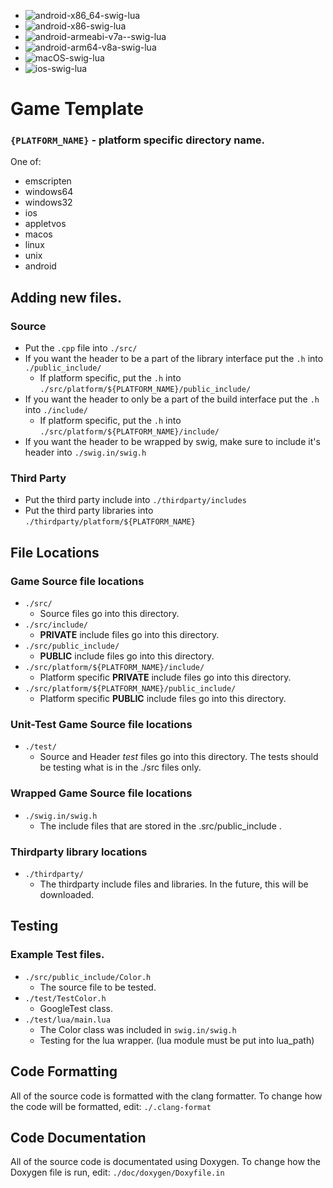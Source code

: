 
* ![android-x86_64-swig-lua](https://github.com/njligames/testappcode/workflows/android-x86_64-swig-lua/badge.svg?branch=master)
* ![android-x86-swig-lua](https://github.com/njligames/testappcode/workflows/android-x86-swig-lua/badge.svg?branch=master)
* ![android-armeabi-v7a--swig-lua](https://github.com/njligames/testappcode/workflows/android-armeabi-v7a--swig-lua/badge.svg?branch=master)
* ![android-arm64-v8a-swig-lua](https://github.com/njligames/testappcode/workflows/android-arm64-v8a-swig-lua/badge.svg?branch=master)
* ![macOS-swig-lua](https://github.com/njligames/testappcode/workflows/macOS-swig-lua/badge.svg?branch=master)
* ![ios-swig-lua](https://github.com/njligames/testappcode/workflows/ios-swig-lua/badge.svg?branch=master)

# Game Template

### `{PLATFORM_NAME}` - platform specific directory name. 
One of: 
* emscripten
* windows64
* windows32
* ios
* appletvos
* macos
* linux
* unix
* android

## Adding new files.

### Source

* Put the `.cpp` file into `./src/`
* If you want the header to be a part of the library interface put the `.h` into `./public_include/`
    * If platform specific, put the `.h` into `./src/platform/${PLATFORM_NAME}/public_include/`
* If you want the header to only be a part of the build interface put the `.h` into `./include/`
    * If platform specific, put the `.h` into `./src/platform/${PLATFORM_NAME}/include/`
* If you want the header to be wrapped by swig, make sure to include it's header into `./swig.in/swig.h`

### Third Party
* Put the third party include into `./thirdparty/includes`
* Put the third party libraries into `./thirdparty/platform/${PLATFORM_NAME}`

## File Locations

### Game Source file locations
* `./src/`
    * Source files go into this directory.
* `./src/include/`
    * **PRIVATE** include files go into this directory.
* `./src/public_include/`
    * **PUBLIC** include files go into this directory.
* `./src/platform/${PLATFORM_NAME}/include/`
    * Platform specific **PRIVATE** include files go into this directory.
* `./src/platform/${PLATFORM_NAME}/public_include/`
    * Platform specific **PUBLIC** include files go into this directory.

### Unit-Test Game Source file locations
* `./test/`
    * Source and Header *test* files go into this directory. The tests should be testing what is in the ./src files only.

### Wrapped Game Source file locations
* `./swig.in/swig.h`
    * The include files that are stored in the .src/public_include .

### Thirdparty library locations
* `./thirdparty/`
    * The thirdparty include files and libraries. In the future, this will be downloaded.

## Testing
### Example Test files.
* `./src/public_include/Color.h`
    * The source file to be tested.
* `./test/TestColor.h`
    * GoogleTest class.
* `./test/lua/main.lua`
    * The Color class was included in `swig.in/swig.h`
    * Testing for the lua wrapper. (lua module must be put into lua_path)

## Code Formatting
All of the source code is formatted with the clang formatter. To change how the code will be formatted, edit: `./.clang-format`
## Code Documentation
All of the source code is documentated using Doxygen. To change how the Doxygen file is run, edit: `./doc/doxygen/Doxyfile.in`
